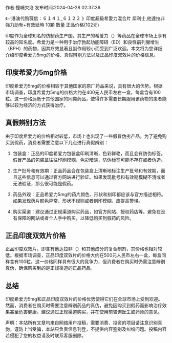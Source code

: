<p>作者:撞哺欠沧 发布时间:2024-04-28 02:37:36</p>
<p>《✅港澳代购薇信：６１４１_６１２２ 》印度超級希愛力混合片 犀利士,他達拉非 強力助勃+有效延時 10顆 數量 正品价格(102元) </p>
									<p></p><p>印度作为全球知名的仿制药生产国，其生产的希爱力（）等药品在全球市场上享有较高的知名度。希爱力是一种用于治疗勃起功能障碍（ED）和良性前列腺增生（BPH）的药物，因其疗效显著且副作用较小而受到广泛欢迎。本文将为您详细介绍印度希爱力5mg的价格、真假辨别方法以及正品印度双效片的价格信息。</p><h2 style>印度希爱力5mg价格</h2><p>印度希爱力5mg的价格相较于其他国家的原厂药品来说，具有很大的优势。根据市场调查，印度希爱力5mg的价格大约在400元人民币左右一盒，每盒含有100粒。这一价格远低于其他国家的同类药品，使得许多需要长期服用该药物的患者能够以较为经济的方式获得治疗。</p><h2 style></h2><h2 style>真假辨别方法</h2><p>由于印度希爱力的价格相对较低，市场上也出现了一些假冒伪劣产品。为了避免购买到假药，消费者需要注意以下几点进行真假辨别：</p><ol style class><li><p>包装盒：正品的印度希爱力包装盒印刷清晰，色彩鲜艳，而且会有防伪标签。假冒产品的包装盒往往印刷模糊，色彩暗淡，防伪标签可能不存在或者伪造。</p></li><li><p>生产批号和有效期：正品药品会在包装盒上清晰地标注生产批号和有效期，而且这些信息可以通过官方网站进行验证。如果发现批号和有效期模糊不清或者无法验证，那么很可能是假药。</p></li><li><p>药品外观：正品希爱力5mg的药片颜色、形状和刻印都应该与官方描述相符。如果发现药片颜色异常、形状不规则或者刻印模糊，应提高警惕。</p></li><li><p>购买渠道：建议通过正规渠道购买药品，如官方网站、授权药店等。避免在没有保障的网站或者个人手中购买，以降低购买到假药的风险。</p></li></ol><h2 style>正品印度双效片价格</h2><p>正品印度双效片，即含有他达拉非（）和其他成分的复合制剂，其价格也相对较低。根据市场调查，正品印度双效片的价格大约在500元人民币左右一盒，每盒同样含有100粒。这一价格同样具有很大的竞争力，但消费者在购买时仍需注意辨别真伪，确保购买到的是正规渠道的正品药品。</p><p></p><h2 style>总结</h2><p>印度希爱力5mg和正品印度双效片的价格优势使得它们在全球市场上受到欢迎。然而，消费者在购买时需要注意辨别药品的真伪，避免因购买到假药而影响治疗效果甚至危害健康。建议通过正规渠道购买，并在使用前咨询医生或药师的意见。</p><p></p><p></p>				声明：本站所有文章均来自网络用户投稿，需要消费、投资的项目请注意识别真伪，谨防上当受骗，本站只负责信息刊登，不提供内容鉴别及纠纷问题。投稿内容若侵犯了您的权益请及时联系客服删除。				
